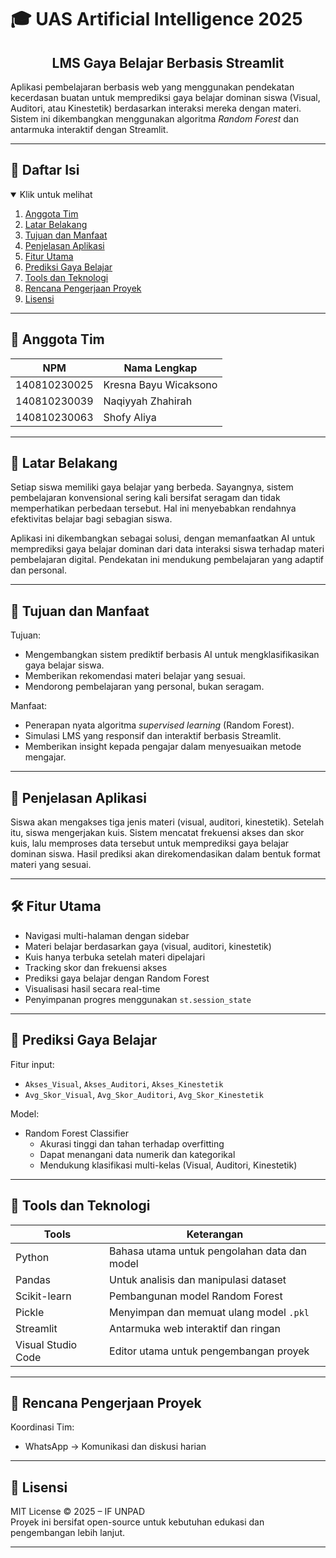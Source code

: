 # 🎓 UAS Artificial Intelligence 2025  
<h2 align="center">LMS Gaya Belajar Berbasis Streamlit</h2>

Aplikasi pembelajaran berbasis web yang menggunakan pendekatan kecerdasan buatan untuk memprediksi gaya belajar dominan siswa (Visual, Auditori, atau Kinestetik) berdasarkan interaksi mereka dengan materi. Sistem ini dikembangkan menggunakan algoritma *Random Forest* dan antarmuka interaktif dengan Streamlit.

---

## 📑 Daftar Isi
<details open="open">
<summary>Klik untuk melihat</summary>

1. [Anggota Tim](#👥-anggota-tim)  
2. [Latar Belakang](#📌-latar-belakang)  
3. [Tujuan dan Manfaat](#🎯-tujuan-dan-manfaat)  
4. [Penjelasan Aplikasi](#🧾-penjelasan-aplikasi)  
5. [Fitur Utama](#🛠️-fitur-utama)  
6. [Prediksi Gaya Belajar](#🧠-prediksi-gaya-belajar)  
7. [Tools dan Teknologi](#🧰-tools-dan-teknologi)  
8. [Rencana Pengerjaan Proyek](#📆-rencana-pengerjaan-proyek)  
9. [Lisensi](#🪪-lisensi)  
</details>

---

## 👥 Anggota Tim

| NPM           | Nama Lengkap             |
| ------------- | ------------------------ |
| 140810230025  | Kresna Bayu Wicaksono    |
| 140810230039  | Naqiyyah Zhahirah        |
| 140810230063  | Shofy Aliya              |

---

## 📌 Latar Belakang

Setiap siswa memiliki gaya belajar yang berbeda. Sayangnya, sistem pembelajaran konvensional sering kali bersifat seragam dan tidak memperhatikan perbedaan tersebut. Hal ini menyebabkan rendahnya efektivitas belajar bagi sebagian siswa.

Aplikasi ini dikembangkan sebagai solusi, dengan memanfaatkan AI untuk memprediksi gaya belajar dominan dari data interaksi siswa terhadap materi pembelajaran digital. Pendekatan ini mendukung pembelajaran yang adaptif dan personal.

---

## 🎯 Tujuan dan Manfaat

Tujuan:
- Mengembangkan sistem prediktif berbasis AI untuk mengklasifikasikan gaya belajar siswa.
- Memberikan rekomendasi materi belajar yang sesuai.
- Mendorong pembelajaran yang personal, bukan seragam.

Manfaat:
- Penerapan nyata algoritma *supervised learning* (Random Forest).
- Simulasi LMS yang responsif dan interaktif berbasis Streamlit.
- Memberikan insight kepada pengajar dalam menyesuaikan metode mengajar.

---

## 🧾 Penjelasan Aplikasi

Siswa akan mengakses tiga jenis materi (visual, auditori, kinestetik). Setelah itu, siswa mengerjakan kuis. Sistem mencatat frekuensi akses dan skor kuis, lalu memproses data tersebut untuk memprediksi gaya belajar dominan siswa. Hasil prediksi akan direkomendasikan dalam bentuk format materi yang sesuai.

---

## 🛠️ Fitur Utama

- Navigasi multi-halaman dengan sidebar
- Materi belajar berdasarkan gaya (visual, auditori, kinestetik)
- Kuis hanya terbuka setelah materi dipelajari
- Tracking skor dan frekuensi akses
- Prediksi gaya belajar dengan Random Forest
- Visualisasi hasil secara real-time
- Penyimpanan progres menggunakan `st.session_state`

---

## 🧠 Prediksi Gaya Belajar

Fitur input:
- `Akses_Visual`, `Akses_Auditori`, `Akses_Kinestetik`
- `Avg_Skor_Visual`, `Avg_Skor_Auditori`, `Avg_Skor_Kinestetik`

Model:
- Random Forest Classifier
  - Akurasi tinggi dan tahan terhadap overfitting
  - Dapat menangani data numerik dan kategorikal
  - Mendukung klasifikasi multi-kelas (Visual, Auditori, Kinestetik)

---

## 🧰 Tools dan Teknologi

| Tools              | Keterangan                                    |
|--------------------|-----------------------------------------------|
| Python             | Bahasa utama untuk pengolahan data dan model  |
| Pandas             | Untuk analisis dan manipulasi dataset         |
| Scikit-learn       | Pembangunan model Random Forest               |
| Pickle             | Menyimpan dan memuat ulang model `.pkl`       |
| Streamlit          | Antarmuka web interaktif dan ringan           |
| Visual Studio Code | Editor utama untuk pengembangan proyek        |

---

## 📆 Rencana Pengerjaan Proyek
 
Koordinasi Tim:
- WhatsApp → Komunikasi dan diskusi harian  

---

## 🪪 Lisensi

MIT License © 2025 – IF UNPAD  
Proyek ini bersifat open-source untuk kebutuhan edukasi dan pengembangan lebih lanjut.

---